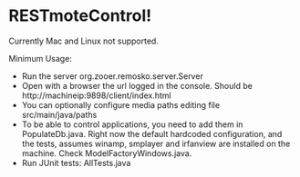RESTmoteControl!
================

Currently Mac and Linux not supported.

Minimum Usage:

- Run the server org.zooer.remosko.server.Server
- Open with a browser the url logged in the console. Should be http://machineip:9898/client/index.html
- You can optionally configure media paths editing file src/main/java/paths
- To be able to control applications, you need to add them in PopulateDb.java. Right now the default hardcoded configuration, and the tests, assumes winamp, smplayer and irfanview are installed on the machine. Check ModelFactoryWindows.java.
- Run JUnit tests: AllTests.java 